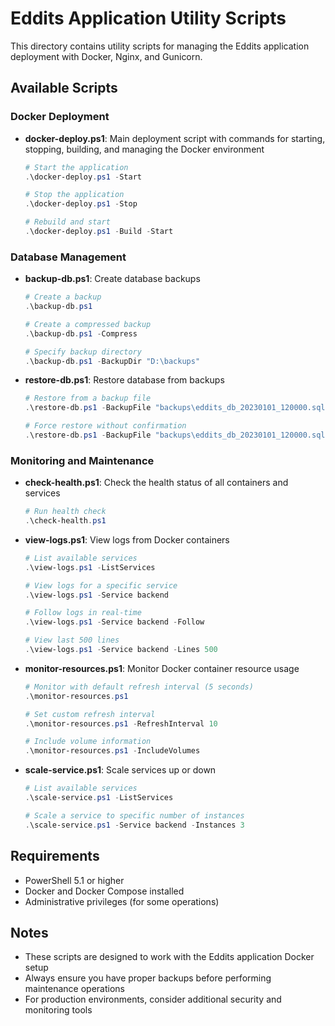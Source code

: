 # Eddits Application Utility Scripts

This directory contains utility scripts for managing the Eddits application deployment with Docker, Nginx, and Gunicorn.

## Available Scripts

### Docker Deployment

- **docker-deploy.ps1**: Main deployment script with commands for starting, stopping, building, and managing the Docker environment
  ```powershell
  # Start the application
  .\docker-deploy.ps1 -Start
  
  # Stop the application
  .\docker-deploy.ps1 -Stop
  
  # Rebuild and start
  .\docker-deploy.ps1 -Build -Start
  ```

### Database Management

- **backup-db.ps1**: Create database backups
  ```powershell
  # Create a backup
  .\backup-db.ps1
  
  # Create a compressed backup
  .\backup-db.ps1 -Compress
  
  # Specify backup directory
  .\backup-db.ps1 -BackupDir "D:\backups"
  ```

- **restore-db.ps1**: Restore database from backups
  ```powershell
  # Restore from a backup file
  .\restore-db.ps1 -BackupFile "backups\eddits_db_20230101_120000.sql"
  
  # Force restore without confirmation
  .\restore-db.ps1 -BackupFile "backups\eddits_db_20230101_120000.sql" -Force
  ```

### Monitoring and Maintenance

- **check-health.ps1**: Check the health status of all containers and services
  ```powershell
  # Run health check
  .\check-health.ps1
  ```

- **view-logs.ps1**: View logs from Docker containers
  ```powershell
  # List available services
  .\view-logs.ps1 -ListServices
  
  # View logs for a specific service
  .\view-logs.ps1 -Service backend
  
  # Follow logs in real-time
  .\view-logs.ps1 -Service backend -Follow
  
  # View last 500 lines
  .\view-logs.ps1 -Service backend -Lines 500
  ```

- **monitor-resources.ps1**: Monitor Docker container resource usage
  ```powershell
  # Monitor with default refresh interval (5 seconds)
  .\monitor-resources.ps1
  
  # Set custom refresh interval
  .\monitor-resources.ps1 -RefreshInterval 10
  
  # Include volume information
  .\monitor-resources.ps1 -IncludeVolumes
  ```

- **scale-service.ps1**: Scale services up or down
  ```powershell
  # List available services
  .\scale-service.ps1 -ListServices
  
  # Scale a service to specific number of instances
  .\scale-service.ps1 -Service backend -Instances 3
  ```

## Requirements

- PowerShell 5.1 or higher
- Docker and Docker Compose installed
- Administrative privileges (for some operations)

## Notes

- These scripts are designed to work with the Eddits application Docker setup
- Always ensure you have proper backups before performing maintenance operations
- For production environments, consider additional security and monitoring tools